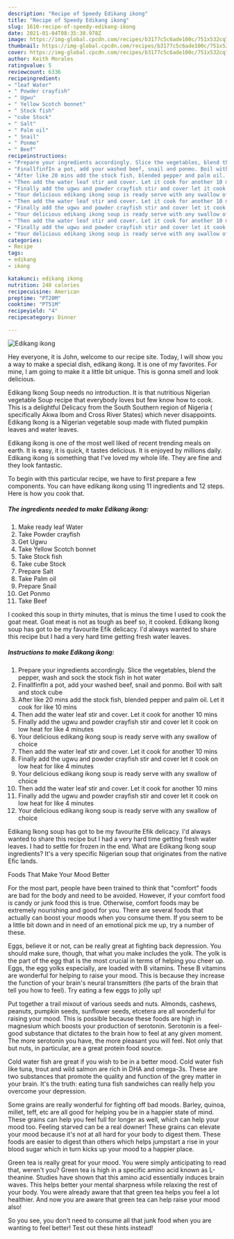 ```yaml
---
description: "Recipe of Speedy Edikang ikong"
title: "Recipe of Speedy Edikang ikong"
slug: 1610-recipe-of-speedy-edikang-ikong
date: 2021-01-04T08:35:38.978Z
image: https://img-global.cpcdn.com/recipes/b3177c5c6ade100c/751x532cq70/edikang-ikong-recipe-main-photo.jpg
thumbnail: https://img-global.cpcdn.com/recipes/b3177c5c6ade100c/751x532cq70/edikang-ikong-recipe-main-photo.jpg
cover: https://img-global.cpcdn.com/recipes/b3177c5c6ade100c/751x532cq70/edikang-ikong-recipe-main-photo.jpg
author: Keith Morales
ratingvalue: 5
reviewcount: 6336
recipeingredient:
- "leaf Water"
- " Powder crayfish"
- " Ugwu"
- " Yellow Scotch bonnet"
- " Stock fish"
- "cube Stock"
- " Salt"
- " Palm oil"
- " Snail"
- " Ponmo"
- " Beef"
recipeinstructions:
- "Prepare your ingredients accordingly. Slice the vegetables, blend the pepper, wash and sock the stock fish in hot water"
- "FinallfinfIn a pot, add your washed beef, snail and ponmo. Boil with salt and stock cube"
- "After like 20 mins add the stock fish, blended pepper and palm oil. Let it cook for like 10 mins"
- "Then add the water leaf stir and cover. Let it cook for another 10 mins"
- "Finally add the ugwu and powder crayfish stir and cover let it cook on low heat for like 4 minutes"
- "Your delicious edikang ikong soup is ready serve with any swallow of choice"
- "Then add the water leaf stir and cover. Let it cook for another 10 mins"
- "Finally add the ugwu and powder crayfish stir and cover let it cook on low heat for like 4 minutes"
- "Your delicious edikang ikong soup is ready serve with any swallow of choice"
- "Then add the water leaf stir and cover. Let it cook for another 10 mins"
- "Finally add the ugwu and powder crayfish stir and cover let it cook on low heat for like 4 minutes"
- "Your delicious edikang ikong soup is ready serve with any swallow of choice"
categories:
- Recipe
tags:
- edikang
- ikong

katakunci: edikang ikong 
nutrition: 248 calories
recipecuisine: American
preptime: "PT20M"
cooktime: "PT51M"
recipeyield: "4"
recipecategory: Dinner

---
```



![Edikang ikong](https://img-global.cpcdn.com/recipes/b3177c5c6ade100c/751x532cq70/edikang-ikong-recipe-main-photo.jpg)

Hey everyone, it is John, welcome to our recipe site. Today, I will show you a way to make a special dish, edikang ikong. It is one of my favorites. For mine, I am going to make it a little bit unique. This is gonna smell and look delicious.

Edikang Ikong Soup needs no introduction. It is that nutritious Nigerian vegetable Soup recipe that everybody loves but few know how to cook. This is a delightful Delicacy from the South Southern region of Nigeria ( specifically Akwa Ibom and Cross River States) which never disappoints. Edikang Ikong is a Nigerian vegetable soup made with fluted pumpkin leaves and water leaves.

Edikang ikong is one of the most well liked of recent trending meals on earth. It is easy, it is quick, it tastes delicious. It is enjoyed by millions daily. Edikang ikong is something that I've loved my whole life. They are fine and they look fantastic.


To begin with this particular recipe, we have to first prepare a few components. You can have edikang ikong using 11 ingredients and 12 steps. Here is how you cook that.

<!--inarticleads1-->

##### The ingredients needed to make Edikang ikong:

1. Make ready leaf Water
1. Take  Powder crayfish
1. Get  Ugwu
1. Take  Yellow Scotch bonnet
1. Take  Stock fish
1. Take cube Stock
1. Prepare  Salt
1. Take  Palm oil
1. Prepare  Snail
1. Get  Ponmo
1. Take  Beef


I cooked this soup in thirty minutes, that is minus the time I used to cook the goat meat. Goat meat is not as tough as beef so, it cooked. Edikang Ikong soup has got to be my favourite Efik delicacy. I&#39;d always wanted to share this recipe but I had a very hard time getting fresh water leaves. 

<!--inarticleads2-->

##### Instructions to make Edikang ikong:

1. Prepare your ingredients accordingly. Slice the vegetables, blend the pepper, wash and sock the stock fish in hot water
1. FinallfinfIn a pot, add your washed beef, snail and ponmo. Boil with salt and stock cube
1. After like 20 mins add the stock fish, blended pepper and palm oil. Let it cook for like 10 mins
1. Then add the water leaf stir and cover. Let it cook for another 10 mins
1. Finally add the ugwu and powder crayfish stir and cover let it cook on low heat for like 4 minutes
1. Your delicious edikang ikong soup is ready serve with any swallow of choice
1. Then add the water leaf stir and cover. Let it cook for another 10 mins
1. Finally add the ugwu and powder crayfish stir and cover let it cook on low heat for like 4 minutes
1. Your delicious edikang ikong soup is ready serve with any swallow of choice
1. Then add the water leaf stir and cover. Let it cook for another 10 mins
1. Finally add the ugwu and powder crayfish stir and cover let it cook on low heat for like 4 minutes
1. Your delicious edikang ikong soup is ready serve with any swallow of choice


Edikang Ikong soup has got to be my favourite Efik delicacy. I&#39;d always wanted to share this recipe but I had a very hard time getting fresh water leaves. I had to settle for frozen in the end. What are Edikang Ikong soup ingredients? It&#39;s a very specific Nigerian soup that originates from the native Efic lands. 

Foods That Make Your Mood Better


For the most part, people have been trained to think that "comfort" foods are bad for the body and need to be avoided. However, if your comfort food is candy or junk food this is true. Otherwise, comfort foods may be extremely nourishing and good for you. There are several foods that actually can boost your moods when you consume them. If you seem to be a little bit down and in need of an emotional pick me up, try a number of these.

Eggs, believe it or not, can be really great at fighting back depression. You should make sure, though, that what you make includes the yolk. The yolk is the part of the egg that is the most crucial in terms of helping you cheer up. Eggs, the egg yolks especially, are loaded with B vitamins. These B vitamins are wonderful for helping to raise your mood. This is because they increase the function of your brain's neural transmitters (the parts of the brain that tell you how to feel). Try eating a few eggs to jolly up!

Put together a trail mixout of various seeds and nuts. Almonds, cashews, peanuts, pumpkin seeds, sunflower seeds, etcetera are all wonderful for raising your mood. This is possible because these foods are high in magnesium which boosts your production of serotonin. Serotonin is a feel-good substance that dictates to the brain how to feel at any given moment. The more serotonin you have, the more pleasant you will feel. Not only that but nuts, in particular, are a great protein food source.

Cold water fish are great if you wish to be in a better mood. Cold water fish like tuna, trout and wild salmon are rich in DHA and omega-3s. These are two substances that promote the quality and function of the grey matter in your brain. It's the truth: eating tuna fish sandwiches can really help you overcome your depression. 

Some grains are really wonderful for fighting off bad moods. Barley, quinoa, millet, teff, etc are all good for helping you be in a happier state of mind. These grains can help you feel full for longer as well, which can help your mood too. Feeling starved can be a real downer! These grains can elevate your mood because it's not at all hard for your body to digest them. These foods are easier to digest than others which helps jumpstart a rise in your blood sugar which in turn kicks up your mood to a happier place.

Green tea is really great for your mood. You were simply anticipating to read that, weren't you? Green tea is high in a specific amino acid known as L-theanine. Studies have shown that this amino acid essentially induces brain waves. This helps better your mental sharpness while relaxing the rest of your body. You were already aware that that green tea helps you feel a lot healthier. And now you are aware that green tea can help raise your mood also!

So you see, you don't need to consume all that junk food when you are wanting to feel better! Test out  these hints  instead!

